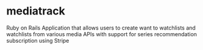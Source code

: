 # mediatrack
Ruby on Rails Application that allows users to create want to watchlists and watchlists from various media APIs with support for series recommendation subscription using Stripe
